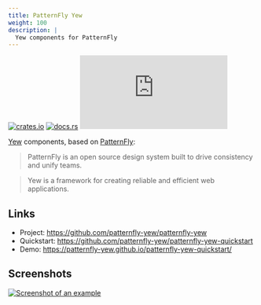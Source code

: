 ```yaml
---
title: PatternFly Yew
weight: 100 
description: |
  Yew components for PatternFly
---
```


[![crates.io](https://img.shields.io/crates/v/patternfly-yew.svg)](https://crates.io/crates/patternfly-yew)
[![docs.rs](https://docs.rs/patternfly-yew/badge.svg)](https://docs.rs/patternfly-yew)
[![Matrix](https://img.shields.io/matrix/patternfly-yew:matrix.org)](https://matrix.to/#/#patternfly-yew:matrix.org)

[Yew](https://yew.rs/) components, based on [PatternFly](https://www.patternfly.org/):

> PatternFly is an open source design system built to drive consistency and unify teams.

> Yew is a framework for creating reliable and efficient web applications.

## Links

* Project: <https://github.com/patternfly-yew/patternfly-yew>
* Quickstart: <https://github.com/patternfly-yew/patternfly-yew-quickstart>
* Demo: <https://patternfly-yew.github.io/patternfly-yew-quickstart/>

## Screenshots

[![Screenshot of an example](https://raw.githubusercontent.com/patternfly-yew/patternfly-yew/main/docs/images/example.png "Screenshot of an example")](https://raw.githubusercontent.com/patternfly-yew/patternfly-yew/main/docs/images/example.png)
